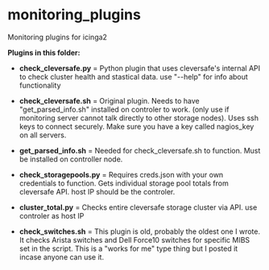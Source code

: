# monitoring_plugins
Monitoring plugins for icinga2

**Plugins in this folder:** 

- **check_cleversafe.py** = Python plugin that uses cleversafe's internal API to check cluster health and stastical data. use "--help" for info about functionality 

- **check_cleversafe.sh** = Original plugin. Needs to have "get_parsed_info.sh" installed on controler to work. (only use if monitoring server cannot talk directly to other storage nodes). Uses ssh keys to connect securely. Make sure you have a key called nagios_key on all servers. 

- **get_parsed_info.sh** = Needed for check_cleversafe.sh to function. Must be installed on controller node. 

- **check_storagepools.py** = Requires creds.json with your own credentials to function. Gets individual storage pool totals from cleversafe API. host IP should be the controler. 

- **cluster_total.py** = Checks entire cleversafe storage cluster via API. use controler as host IP

- **check_switches.sh** = This plugin is old, probably the oldest one I wrote. It checks Arista switches and Dell Force10 switches for specific MIBS set in the script. This is a "works for me" type thing but I posted it incase anyone can use it. 
